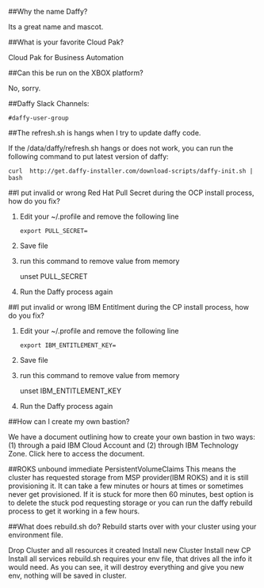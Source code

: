<script>
  document.title = "FAQ";
</script>
##Why the name Daffy?

Its a great name and mascot.

##What is your favorite Cloud Pak?

Cloud Pak for Business Automation

##Can this be run on the XBOX platform?

No, sorry.

##Daffy Slack Channels:
```
#daffy-user-group
```
##The refresh.sh is hangs when I try to update daffy code.

If the /data/daffy/refresh.sh hangs or does not work, you can run the following command to put latest version of daffy:

```
curl  http://get.daffy-installer.com/download-scripts/daffy-init.sh | bash

```

##I put invalid or wrong Red Hat Pull Secret during the OCP install process, how do you fix?

1) Edit your ~/.profile and remove the following line

       export PULL_SECRET=

2) Save file

3) run this command to remove value from memory

     unset PULL_SECRET

4) Run the Daffy process again

##I put invalid or wrong IBM Entitlment during the CP install process, how do you fix?

1) Edit your ~/.profile and remove the following line

       export IBM_ENTITLEMENT_KEY=

2) Save file

3) run this command to remove value from memory

     unset IBM_ENTITLEMENT_KEY

4) Run the Daffy process again

##How can I create my own bastion?

We have a document outlining how to create your own bastion in two ways: (1) through a paid IBM Cloud Account and (2) through IBM Technology Zone. Click here to access the document.

##ROKS unbound immediate PersistentVolumeClaims
This means the cluster has requested storage from MSP provider(IBM ROKS) and it is still provisioning it.  It can take a few minutes or hours at times or sometimes never get provisioned.
If it is stuck for more then 60 minutes, best option is to delete the stuck pod requesting storage or you can run the daffy rebuild process to get it working in a few hours.

##What does rebuild.sh do?
Rebuild starts over with your cluster using your environment file.

Drop Cluster and all resources it created
Install new Cluster
Install new CP
Install all services
rebuild.sh requires your env file, that drives all the info it would need. As you can see, it will destroy everything and give you new env, nothing will be saved in cluster.
